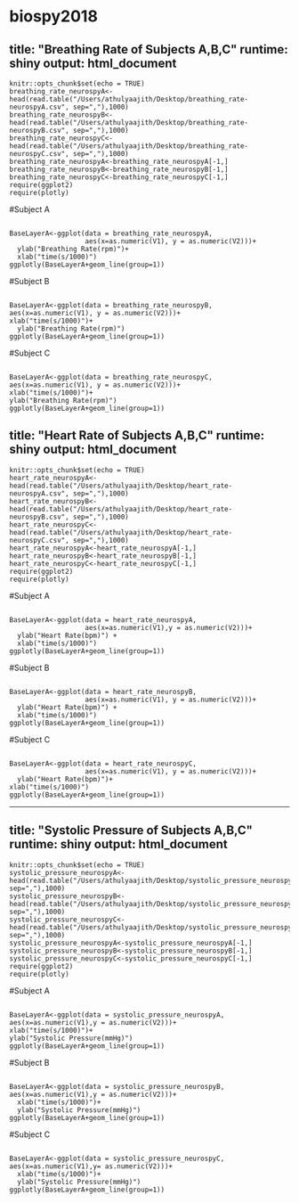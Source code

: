 # biospy2018
title: "Breathing Rate of Subjects A,B,C"
runtime: shiny
output: html_document
---

```{r setup, include=FALSE}
knitr::opts_chunk$set(echo = TRUE)
breathing_rate_neurospyA<-head(read.table("/Users/athulyaajith/Desktop/breathing_rate-neurospyA.csv", sep=","),1000)
breathing_rate_neurospyB<-head(read.table("/Users/athulyaajith/Desktop/breathing_rate-neurospyB.csv", sep=","),1000)
breathing_rate_neurospyC<-head(read.table("/Users/athulyaajith/Desktop/breathing_rate-neurospyC.csv", sep=","),1000)
breathing_rate_neurospyA<-breathing_rate_neurospyA[-1,]
breathing_rate_neurospyB<-breathing_rate_neurospyB[-1,]
breathing_rate_neurospyC<-breathing_rate_neurospyC[-1,]
require(ggplot2)
require(plotly)
```

#Subject A
```{r, echo=FALSE, include = TRUE}

BaseLayerA<-ggplot(data = breathing_rate_neurospyA, 
                   aes(x=as.numeric(V1), y = as.numeric(V2)))+
  ylab("Breathing Rate(rpm)")+
  xlab("time(s/1000)")
ggplotly(BaseLayerA+geom_line(group=1))

```

#Subject B
```{r, echo=FALSE}

BaseLayerA<-ggplot(data = breathing_rate_neurospyB, aes(x=as.numeric(V1), y = as.numeric(V2)))+
xlab("time(s/1000)")+
  ylab("Breathing Rate(rpm)")
ggplotly(BaseLayerA+geom_line(group=1))

```


#Subject C
```{r, echo=FALSE}

BaseLayerA<-ggplot(data = breathing_rate_neurospyC, aes(x=as.numeric(V1), y = as.numeric(V2)))+
xlab("time(s/1000)")+
ylab("Breathing Rate(rpm)")
ggplotly(BaseLayerA+geom_line(group=1))

```

title: "Heart Rate of Subjects A,B,C"
runtime: shiny
output: html_document
---

```{r setup, include=FALSE}
knitr::opts_chunk$set(echo = TRUE)
heart_rate_neurospyA<-head(read.table("/Users/athulyaajith/Desktop/heart_rate-neurospyA.csv", sep=","),1000)
heart_rate_neurospyB<-head(read.table("/Users/athulyaajith/Desktop/heart_rate-neurospyB.csv", sep=","),1000)
heart_rate_neurospyC<-head(read.table("/Users/athulyaajith/Desktop/heart_rate-neurospyC.csv", sep=","),1000)
heart_rate_neurospyA<-heart_rate_neurospyA[-1,]
heart_rate_neurospyB<-heart_rate_neurospyB[-1,]
heart_rate_neurospyC<-heart_rate_neurospyC[-1,]
require(ggplot2)
require(plotly)
```
#Subject A
```{r echo=FALSE, include=TRUE}

BaseLayerA<-ggplot(data = heart_rate_neurospyA, 
                   aes(x=as.numeric(V1),y = as.numeric(V2)))+
  ylab("Heart Rate(bpm)") +
  xlab("time(s/1000)")
ggplotly(BaseLayerA+geom_line(group=1))

```
#Subject B

```{r echo=FALSE}

BaseLayerA<-ggplot(data = heart_rate_neurospyB, 
                   aes(x=as.numeric(V1), y = as.numeric(V2)))+
  ylab("Heart Rate(bpm)") +
  xlab("time(s/1000)")
ggplotly(BaseLayerA+geom_line(group=1))

```
#Subject C

```{r echo=FALSE}

BaseLayerA<-ggplot(data = heart_rate_neurospyC, 
                   aes(x=as.numeric(V1), y = as.numeric(V2)))+
  ylab("Heart Rate(bpm)")+
xlab("time(s/1000)")
ggplotly(BaseLayerA+geom_line(group=1))

```
---
title: "Systolic Pressure of Subjects A,B,C"
runtime: shiny
output: html_document
---

```{r setup, include=FALSE}
knitr::opts_chunk$set(echo = TRUE)
systolic_pressure_neurospyA<-head(read.table("/Users/athulyaajith/Desktop/systolic_pressure_neurospyA.csv", sep=","),1000)
systolic_pressure_neurospyB<-head(read.table("/Users/athulyaajith/Desktop/systolic_pressure_neurospyB.csv", sep=","),1000)
systolic_pressure_neurospyC<-head(read.table("/Users/athulyaajith/Desktop/systolic_pressure_neurospyC.csv", sep=","),1000)
systolic_pressure_neurospyA<-systolic_pressure_neurospyA[-1,]
systolic_pressure_neurospyB<-systolic_pressure_neurospyB[-1,]
systolic_pressure_neurospyC<-systolic_pressure_neurospyC[-1,]
require(ggplot2)
require(plotly)
```
#Subject A
```{r echo=FALSE, include=TRUE}

BaseLayerA<-ggplot(data = systolic_pressure_neurospyA, aes(x=as.numeric(V1),y = as.numeric(V2)))+
xlab("time(s/1000)")+
ylab("Systolic Pressure(mmHg)")
ggplotly(BaseLayerA+geom_line(group=1))
```
#Subject B
```{r echo=FALSE}

BaseLayerA<-ggplot(data = systolic_pressure_neurospyB, aes(x=as.numeric(V1),y = as.numeric(V2)))+
  xlab("time(s/1000)")+
  ylab("Systolic Pressure(mmHg)")
ggplotly(BaseLayerA+geom_line(group=1))
```
#Subject C
```{r echo=FALSE}

BaseLayerA<-ggplot(data = systolic_pressure_neurospyC, aes(x=as.numeric(V1),y= as.numeric(V2)))+
  xlab("time(s/1000)")+
  ylab("Systolic Pressure(mmHg)")
ggplotly(BaseLayerA+geom_line(group=1))

```
